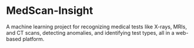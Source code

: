 # MedScan-Insight
A machine learning project for recognizing medical tests like X-rays, MRIs, and CT scans, detecting anomalies, and identifying test types, all in a web-based platform.
